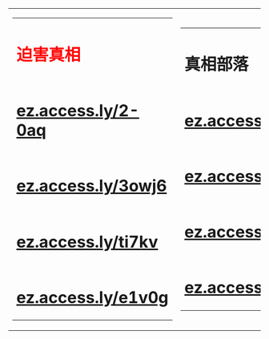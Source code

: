 

<table width=600>
<tr>
	<td><table>
	<tr>
		<td><h1><font color="red">迫害真相</font></h1></td>
	</tr>
	<tr>
		<td><h1><a href="http://ez.access.ly/2-0aq" target=_blank>ez.access.ly/2-0aq</a></h1></td>
	</tr>
	<tr>
		<td><h1><a href="http://ez.access.ly/3owj6" target=_blank>ez.access.ly/3owj6</a></h1></td>
	</tr>
	<tr>
		<td><h1><a href="http://ez.access.ly/ti7kv" target=_blank>ez.access.ly/ti7kv</a></h1></td>
	</tr>
	<tr>
		<td><h1><a href="http://ez.access.ly/e1v0g" target=_blank>ez.access.ly/e1v0g</a></h1></td>
	</tr>
	</table></td>
	<td><table>
	<tr>
		<td><h1>真相部落</h1></td>
	</tr>
	<tr>
		<td><h1><a href="http://ez.access.ly/aintx" target=_blank>ez.access.ly/aintx</a></h1></td>
	</tr>
	<tr>
		<td><h1><a href="http://ez.access.ly/fxhtf" target=_blank>ez.access.ly/fxhtf</a></h1></td>
	</tr>
	<tr>
		<td><h1><a href="http://ez.access.ly/eqiig" target=_blank>ez.access.ly/eqiig</a></h1></td>
	</tr>
	<tr>
		<td><h1><a href="http://ez.access.ly/icl9h" target=_blank>ez.access.ly/icl9h</a></h1></td>
	</tr>
	</table></td>
</tr>
</table>



